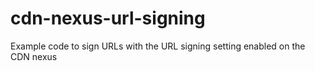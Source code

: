 # cdn-nexus-url-signing
Example code to sign URLs with the URL signing setting enabled on the CDN nexus
